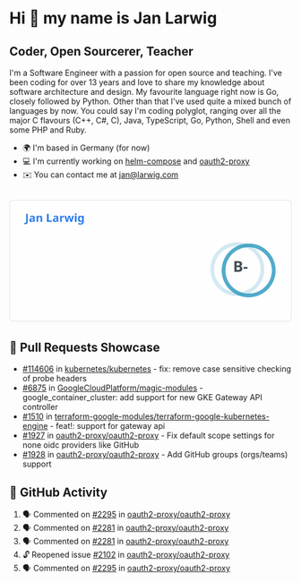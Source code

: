 # Hi 👋 my name is Jan Larwig

## Coder, Open Sourcerer, Teacher

I'm a Software Engineer with a passion for open source and teaching. I've been coding for over 13 years and love to share my knowledge about software architecture and design. My favourite language right now is Go, closely followed by Python. Other than that I've used quite a mixed bunch of languages by now. You could say I'm coding polyglot, ranging over all the major C flavours (C++, C#, C), Java, TypeScript, Go, Python, Shell and even some PHP and Ruby.

- 🌍 I'm based in Germany (for now)
- 💻 I'm currently working on [helm-compose](https://seacrew.github.io/helm-compose/) and [oauth2-proxy](https://github.com/oauth2-proxy/oauth2-proxy)
- ✉️ You can contact me at [jan@larwig.com](mailto:jan@larwig.com)

<br>

<a href="https://github.com/anuraghazra/github-readme-stats">
  <picture>
    <source
      srcset="https://raw.githubusercontent.com/tuunit/tuunit/main/general_dark.svg" 
      media="(prefers-color-scheme: dark)" 
    />
    <source
      srcset="https://raw.githubusercontent.com/tuunit/tuunit/main/general_light.svg" 
      media="(prefers-color-scheme: light), (prefers-color-scheme: no-preference)" 
    />
    <img src="https://raw.githubusercontent.com/tuunit/tuunit/main/general_light.svg" />
  </picture>
</a>

## 🔧 Pull Requests Showcase

- [#114606](https://github.com/kubernetes/kubernetes/issues/114606) in [kubernetes/kubernetes](https://github.com/kubernetes/kubernetes) - fix: remove case sensitive checking of probe headers
- [#6875](https://github.com/GoogleCloudPlatform/magic-modules/pull/6875) in [GoogleCloudPlatform/magic-modules](https://github.com/GoogleCloudPlatform/magic-modules) - google_container_cluster: add support for new GKE Gateway API controller
- [#1510](https://github.com/terraform-google-modules/terraform-google-kubernetes-engine/pull/1510) in [terraform-google-modules/terraform-google-kubernetes-engine](https://github.com/terraform-google-modules/terraform-google-kubernetes-engine) - feat!: support for gateway api
- [#1927](https://github.com/oauth2-proxy/oauth2-proxy/issues/1927) in [oauth2-proxy/oauth2-proxy](https://github.com/oauth2-proxy/oauth2-proxy) - Fix default scope settings for none oidc providers like GitHub
- [#1928](https://github.com/oauth2-proxy/oauth2-proxy/issues/1928) in [oauth2-proxy/oauth2-proxy](https://github.com/oauth2-proxy/oauth2-proxy) - Add GitHub groups (orgs/teams) support

## 🔔 GitHub Activity

<!--START_SECTION:activity-->
1. 🗣 Commented on [#2295](https://github.com/oauth2-proxy/oauth2-proxy/pull/2295#issuecomment-1784094931) in [oauth2-proxy/oauth2-proxy](https://github.com/oauth2-proxy/oauth2-proxy)
2. 🗣 Commented on [#2281](https://github.com/oauth2-proxy/oauth2-proxy/issues/2281#issuecomment-1784056014) in [oauth2-proxy/oauth2-proxy](https://github.com/oauth2-proxy/oauth2-proxy)
3. 🗣 Commented on [#2281](https://github.com/oauth2-proxy/oauth2-proxy/issues/2281#issuecomment-1784055021) in [oauth2-proxy/oauth2-proxy](https://github.com/oauth2-proxy/oauth2-proxy)
4. 🔓 Reopened issue [#2102](https://github.com/oauth2-proxy/oauth2-proxy/issues/2102) in [oauth2-proxy/oauth2-proxy](https://github.com/oauth2-proxy/oauth2-proxy)
5. 🗣 Commented on [#2295](https://github.com/oauth2-proxy/oauth2-proxy/pull/2295#issuecomment-1783923304) in [oauth2-proxy/oauth2-proxy](https://github.com/oauth2-proxy/oauth2-proxy)
<!--END_SECTION:activity-->

